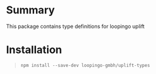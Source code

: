 # Summary
This package contains type definitions for loopingo uplift

# Installation
> `npm install --save-dev loopingo-gmbh/uplift-types`

